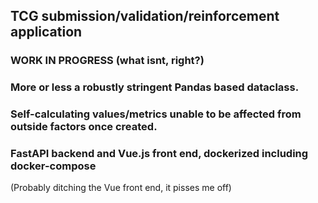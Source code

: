 ## TCG submission/validation/reinforcement application
### WORK IN PROGRESS (what isnt, right?)
### More or less a robustly stringent Pandas based dataclass.
### Self-calculating values/metrics unable to be affected from outside factors once created.
### FastAPI backend and Vue.js front end, dockerized including docker-compose
(Probably ditching the Vue front end, it pisses me off)
